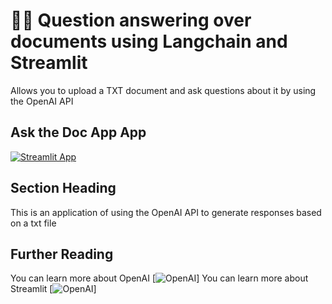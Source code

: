 # 🦜️🔗 Question answering over documents using Langchain and Streamlit

Allows you to upload a TXT document and ask questions about it by using the OpenAI API 

## Ask the Doc App App

[![Streamlit App](https://static.streamlit.io/badges/streamlit_badge_black_white.svg)]([https://opeanai.streamlit.app/]/)

## Section Heading

This is an application of using the OpenAI API to generate responses based on a txt file

## Further Reading

You can learn more about OpenAI [![OpenAI](http://openai.com)]
You can learn more about Streamlit [![OpenAI](http://streamlit.io)]
